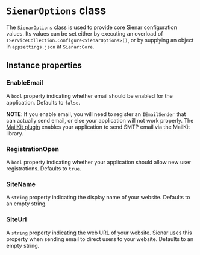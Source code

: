 ﻿---
pageTitle: SienarOptions
blurb: "Documentation for the SienarOptions class"
tags:
  - api
---

# `SienarOptions` class

The `SienarOptions` class is used to provide core Sienar configuration values. Its values can be set either by executing an overload of `IServiceCollection.Configure<SienarOptions>()`, or by supplying an object in `appsettings.json` at `Sienar:Core`.

## Instance properties

### EnableEmail

A `bool` property indicating whether email should be enabled for the application. Defaults to `false`.

**NOTE**: If you enable email, you will need to register an `IEmailSender` that can actually send email, or else your application will not work properly. The [MailKit plugin](/devs/plugins/mailkit) enables your application to send SMTP email via the MailKit library.

### RegistrationOpen

A `bool` property indicating whether your application should allow new user registrations. Defaults to `true`.

### SiteName

A `string` property indicating the display name of your website. Defaults to an empty string.

### SiteUrl

A `string` property indicating the web URL of your website. Sienar uses this property when sending email to direct users to your website. Defaults to an empty string.